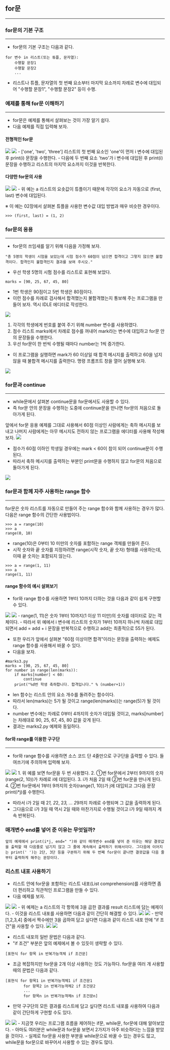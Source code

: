 ## for문
---
### for문의 기본 구조
---
- for문의 기본 구조는 다음과 같다.
```
for 변수 in 리스트(또는 튜플, 문자열):
    수행할 문장1
    수행할 문장2
    ...
```    
- 리스트나 튜플, 문자열의 첫 번째 요소부터 마지막 요소까지 차례로 변수에 대입되어 "수행할 문장1", "수행할 문장2" 등이 수행.

### 예제를 통해 for문 이해하기
---
- for문은 예제를 통해서 살펴보는 것이 가장 알기 쉽다. 
- 다음 예제를 직접 입력해 보자.

#### 전형적인 for문
<img src="image/14/14_1.png">
<img src="image/14/14_2.png">
- ['one', 'two', 'three'] 리스트의 첫 번째 요소인 'one'이 먼저 i 변수에 대입된 후 print(i) 문장을 수행한다. 
- 다음에 두 번째 요소 'two'가 i 변수에 대입된 후 print(i) 문장을 수행하고 리스트의 마지막 요소까지 이것을 반복한다.

#### 다양한 for문의 사용
<img src="image/14/14_3.png">
<img src="image/14/14_4.png">
- 위 예는 a 리스트의 요솟값이 튜플이기 때문에 각각의 요소가 자동으로 (first, last) 변수에 대입된다.

※ 이 예는 02장에서 살펴본 튜플을 사용한 변수값 대입 방법과 매우 비슷한 경우이다.
```
>>> (first, last) = (1, 2)
```
### for문의 응용
---
- for문의 쓰임새를 알기 위해 다음을 가정해 보자.
```
"총 5명의 학생이 시험을 보았는데 시험 점수가 60점이 넘으면 합격이고 그렇지 않으면 불합격이다. 합격인지 불합격인지 결과를 보여 주시오."
```
- 우선 학생 5명의 시험 점수를 리스트로 표현해 보았다.
```
marks = [90, 25, 67, 45, 80]
```
- 1번 학생은 90점이고 5번 학생은 80점이다.
- 이런 점수를 차례로 검사해서 합격했는지 불합격했는지 통보해 주는 프로그램을 만들어 보자. 역시 IDLE 에디터로 작성한다.
<img src="image/14/14_5.png">

1. 각각의 학생에게 번호를 붙여 주기 위해 number 변수를 사용하였다. 
2. 점수 리스트 marks에서 차례로 점수를 꺼내어 mark라는 변수에 대입하고 for문 안의 문장들을 수행한다. 
3. 우선 for문이 한 번씩 수행될 때마다 number는 1씩 증가한다.

- 이 프로그램을 실행하면 mark가 60 이상일 때 합격 메시지를 출력하고 60을 넘지 않을 때 불합격 메시지를 출력한다. 명령 프롬프트 창을 열어 실행해 보자.
<img src="image/14/14_6.png">

### for문과 continue
---
- while문에서 살펴본 continue문을 for문에서도 사용할 수 있다. 
- 즉 for문 안의 문장을 수행하는 도중에 continue문을 만나면 for문의 처음으로 돌아가게 된다.

앞에서 for문 응용 예제를 그대로 사용해서 60점 이상인 사람에게는 축하 메시지를 보내고 나머지 사람에게는 아무 메시지도 전하지 않는 프로그램을 에디터를 사용해 작성해 보자.
<img src="image/14/14_7.png">
- 점수가 60점 이하인 학생일 경우에는 mark < 60이 참이 되어 continue문이 수행된다. 
- 따라서 축하 메시지를 출력하는 부분인 print문을 수행하지 않고 for문의 처음으로 돌아가게 된다.
<img src="image/14/14_8.png">

### for문과 함께 자주 사용하는 range 함수
---
for문은 숫자 리스트를 자동으로 만들어 주는 range 함수와 함께 사용하는 경우가 많다. 다음은 range 함수의 간단한 사용법이다.
```
>>> a = range(10)
>>> a
range(0, 10)
```
- range(10)은 0부터 10 미만의 숫자를 포함하는 range 객체를 만들어 준다.
- 시작 숫자와 끝 숫자를 지정하려면 range(시작 숫자, 끝 숫자) 형태를 사용하는데, 이때 끝 숫자는 포함되지 않는다.

```
>>> a = range(1, 11)
>>> a
range(1, 11)
```
#### range 함수의 예시 살펴보기
- for와 range 함수를 사용하면 1부터 10까지 더하는 것을 다음과 같이 쉽게 구현할 수 있다.
<img src="image/14/14_9.png">
<img src="image/14/14_10.png">
- range(1, 11)은 숫자 1부터 10까지(1 이상 11 미만)의 숫자를 데이터로 갖는 객체이다. 
- 따라서 위 예에서 i 변수에 리스트의 숫자가 1부터 10까지 하나씩 차례로 대입되면서 add = add + i 문장을 반복적으로 수행하고 add는 최종적으로 55가 된다.

- 또한 우리가 앞에서 살펴본 "60점 이상이면 합격"이라는 문장을 출력하는 예제도 range 함수를 사용해서 바꿀 수 있다.
- 다음을 보자.
```
#marks3.py
marks = [90, 25, 67, 45, 80]
for number in range(len(marks)):
    if marks[number] < 60: 
        continue
    print("%d번 학생 축하합니다. 합격입니다." % (number+1))
```
- len 함수는 리스트 안의 요소 개수를 돌려주는 함수이다. 
- 따라서 len(marks)는 5가 될 것이고 range(len(marks))는 range(5)가 될 것이다. 
- number 변수에는 차례로 0부터 4까지의 숫자가 대입될 것이고, marks[number]는 차례대로 90, 25, 67, 45, 80 값을 갖게 된다. 
- 결과는 marks2.py 예제와 동일하다.

#### for와 range를 이용한 구구단
---
- for와 range 함수를 사용하면 소스 코드 단 4줄만으로 구구단을 출력할 수 있다. 들여쓰기에 주의하며 입력해 보자.
<img src="image/14/14_11.png">
<img src="image/14/14_12.png">
1. 위 예를 보면 for문을 두 번 사용했다. 
2. ①번 for문에서 2부터 9까지의 숫자(range(2, 10))가 차례로 i에 대입된다. 
3. i가 처음 2일 때 ②번 for문을 만나게 된다. 
4. ②번 for문에서 1부터 9까지의 숫자(range(1, 10))가 j에 대입되고 그다음 문장 print(i*j)를 수행한다.

- 따라서 i가 2일 때 2*1, 2*2, 2*3, … 2*9까지 차례로 수행되며 그 값을 출력하게 된다. 
- 그다음으로 i가 3일 때 역시 2일 때와 마찬가지로 수행될 것이고 i가 9일 때까지 계속 반복된다.

### 매개변수 end를 넣어 준 이유는 무엇일까?
```
앞의 예제에서 print(i*j, end=" ")와 같이 매개변수 end를 넣어 준 이유는 해당 결괏값을 출력할 때 다음줄로 넘기지 않고 그 줄에 계속해서 출력하기 위해서이다. 그다음에 이어지는 print(' ')는 2단, 3단 등을 구분하기 위해 두 번째 for문이 끝나면 결괏값을 다음 줄부터 출력하게 해주는 문장이다.
```

### 리스트 내포 사용하기
- 리스트 안에 for문을 포함하는 리스트 내포(List comprehension)를 사용하면 좀 더 편리하고 직관적인 프로그램을 만들 수 있다. 
- 다음 예제를 보자.
<img src="image/14/14_13.png">
<img src="image/14/14_14.png">
- 위 예제는 a 리스트의 각 항목에 3을 곱한 결과를 result 리스트에 담는 예제이다.
- 이것을 리스트 내포를 사용하면 다음과 같이 간단히 해결할 수 있다.
<img src="image/14/14_15.png">
<img src="image/14/14_16.png">
- 만약 [1,2,3,4] 중에서 짝수에만 3을 곱하여 담고 싶다면 다음과 같이 리스트 내포 안에 "if 조건"을 사용할 수 있다.
<img src="image/14/14_17.png">
<img src="image/14/14_18.png">

- 리스트 내포의 일반 문법은 다음과 같다. 
- "if 조건" 부분은 앞의 예제에서 볼 수 있듯이 생략할 수 있다.
```
[표현식 for 항목 in 반복가능객체 if 조건문]
```
- 조금 복잡하지만 for문을 2개 이상 사용하는 것도 가능하다. for문을 여러 개 사용할 때의 문법은 다음과 같다.
```
[표현식 for 항목1 in 반복가능객체1 if 조건문1
        for 항목2 in 반복가능객체2 if 조건문2
        ...
        for 항목n in 반복가능객체n if 조건문n]
```
- 만약 구구단의 모든 결과를 리스트에 담고 싶다면 리스트 내포를 사용하여 다음과 같이 간단하게 구현할 수도 있다.
<img src="image/14/14_19.png">
<img src="image/14/14_20.png">
- 지금껏 우리는 프로그램 흐름을 제어하는 if문, while문, for문에 대해 알아보았다.
- 아마도 여러분은 while문과 for문을 보면서 2가지가 아주 비슷하다는 느낌을 받았을 것이다. 
- 실제로 for문을 사용한 부분을 while문으로 바꿀 수 있는 경우도 많고, while문을 for문으로 바꾸어서 사용할 수 있는 경우도 많다.